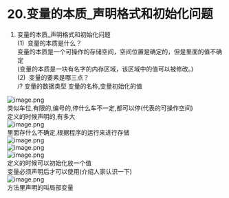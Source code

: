 # 20.变量的本质_声明格式和初始化问题

1. 变量的本质_声明格式和初始化问题<br />(1)  变量的本质是什么？<br />变量的本质是一个可操作的存储空间，空间位置是确定的，但是里面的值不确定<br />(变量的本质是一块有名字的内存区域，该区域中的值可以被修改。)<br />(2)  变量的要素是哪三点？<br />/? 变量的数据类型 变量的名称,变量初始化的值

![image.png](https://cdn.nlark.com/yuque/0/2019/png/349894/1559008955743-f0bc8f1e-45c5-476e-932f-2d8b29fcc62a.png#align=left&display=inline&height=137&name=image.png&originHeight=137&originWidth=684&size=91299&status=done&width=684)<br />类似车位,有限的,编号的,停什么车不一定,都可以停(代表的可操作空间)<br />定义的时候声明的,有多大<br />![image.png](https://cdn.nlark.com/yuque/0/2019/png/349894/1559009021167-9e31dd0d-f7c3-403b-80ef-daf434809424.png#align=left&display=inline&height=130&name=image.png&originHeight=130&originWidth=318&size=41221&status=done&width=318)<br />里面存什么不确定,根据程序的运行来进行存储<br />![image.png](https://cdn.nlark.com/yuque/0/2019/png/349894/1559009087401-e1923ae0-a4a2-4cb6-8ecf-f511fe7c3a41.png#align=left&display=inline&height=131&name=image.png&originHeight=131&originWidth=483&size=85811&status=done&width=483)<br />![image.png](https://cdn.nlark.com/yuque/0/2019/png/349894/1559009122994-05a293b7-393b-422b-a53c-6e003163a272.png#align=left&display=inline&height=120&name=image.png&originHeight=120&originWidth=376&size=36352&status=done&width=376)<br />![image.png](https://cdn.nlark.com/yuque/0/2019/png/349894/1559009146526-ba87c104-b07d-45c1-8842-8757e037c019.png#align=left&display=inline&height=122&name=image.png&originHeight=122&originWidth=491&size=40107&status=done&width=491)<br />定义的时候可以初始化放一个值<br />变量必须声明后才可以使用(介绍人家认识一下)<br />![image.png](https://cdn.nlark.com/yuque/0/2019/png/349894/1559009203095-44f35b8f-9203-40aa-8f72-060cb6c6a7d2.png#align=left&display=inline&height=37&name=image.png&originHeight=37&originWidth=107&size=6283&status=done&width=107)<br />方法里声明的叫局部变量
